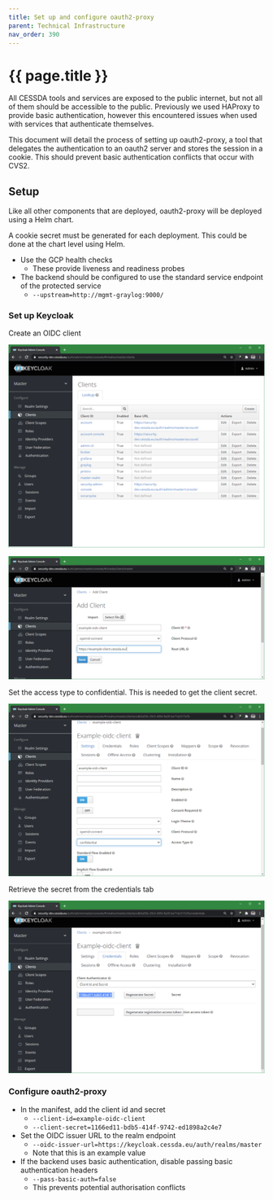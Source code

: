 ```yaml
---
title: Set up and configure oauth2-proxy
parent: Technical Infrastructure
nav_order: 390
---
```


# {{ page.title }}

All CESSDA tools and services are exposed to the public internet, but not all of them should be accessible to the public.
Previously we used HAProxy to provide basic authentication, however this encountered issues when used with services that authenticate themselves.

This document will detail the process of setting up oauth2-proxy,
a tool that delegates the authentication to an oauth2 server and stores the session in a cookie.
This should prevent basic authentication conflicts that occur with CVS2.

## Setup

Like all other components that are deployed, oauth2-proxy will be deployed using a Helm chart.

A cookie secret must be generated for each deployment. This could be done at the chart level using Helm.

- Use the GCP health checks
  - These provide liveness and readiness probes
- The backend should be configured to use the standard service endpoint of the protected service
  - `--upstream=http://mgmt-graylog:9000/`

### Set up Keycloak

Create an OIDC client

![List of clients in Keycloak](/assets/KeycloakClientList.png)

![Client creation screen, with an example client id and URL](/assets/KeycloakClientCreation.png)

Set the access type to confidential. This is needed to get the client secret.

![Client settings tab](/assets/KeycloakClientSettings.png)

Retrieve the secret from the credentials tab

![Client credential tab](/assets/KeycloakClientSecret.png)

### Configure oauth2-proxy

- In the manifest, add the client id and secret
  - `--client-id=example-oidc-client`
  - `--client-secret=1166ed11-bdb5-414f-9742-ed1898a2c4e7`
- Set the OIDC issuer URL to the realm endpoint
  - `--oidc-issuer-url=https://keycloak.cessda.eu/auth/realms/master`
  - Note that this is an example value
- If the backend uses basic authentication, disable passing basic authentication headers
  - `--pass-basic-auth=false`
  - This prevents potential authorisation conflicts
